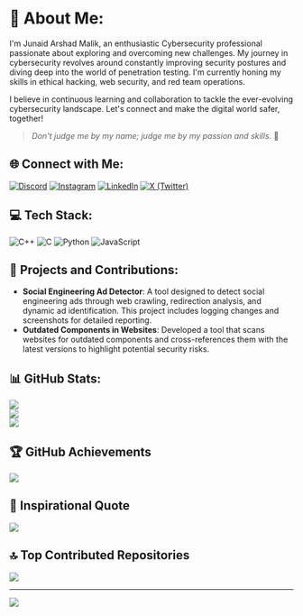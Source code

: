# 💫 About Me:
I'm Junaid Arshad Malik, an enthusiastic Cybersecurity professional passionate about exploring and overcoming new challenges. My journey in cybersecurity revolves around constantly improving security postures and diving deep into the world of penetration testing. I'm currently honing my skills in ethical hacking, web security, and red team operations. 

I believe in continuous learning and collaboration to tackle the ever-evolving cybersecurity landscape. Let's connect and make the digital world safer, together! 

> *Don't judge me by my name; judge me by my passion and skills.* 🚀

## 🌐 Connect with Me:
[![Discord](https://img.shields.io/badge/Discord-%237289DA.svg?style=for-the-badge&logo=discord&logoColor=white)](https://discord.gg/_tkflash) 
[![Instagram](https://img.shields.io/badge/Instagram-%23E4405F.svg?style=for-the-badge&logo=Instagram&logoColor=white)](https://instagram.com/_junaidarshad) 
[![LinkedIn](https://img.shields.io/badge/LinkedIn-%230077B5.svg?style=for-the-badge&logo=linkedin&logoColor=white)](https://www.linkedin.com/in/junaid-arshad-malik-644b11291/) 
[![X (Twitter)](https://img.shields.io/badge/X-%231DA1F2.svg?style=for-the-badge&logo=x&logoColor=white)](https://x.com/_junaidarshad) 

## 💻 Tech Stack:
![C++](https://img.shields.io/badge/C++-%2300599C.svg?style=for-the-badge&logo=c%2B%2B&logoColor=white) 
![C](https://img.shields.io/badge/C-%2300599C.svg?style=for-the-badge&logo=c&logoColor=white) 
![Python](https://img.shields.io/badge/Python-3670A0?style=for-the-badge&logo=python&logoColor=ffdd54) 
![JavaScript](https://img.shields.io/badge/JavaScript-%23323330.svg?style=for-the-badge&logo=javascript&logoColor=%23F7DF1E) 

## 🚀 Projects and Contributions:
- **Social Engineering Ad Detector**: A tool designed to detect social engineering ads through web crawling, redirection analysis, and dynamic ad identification. This project includes logging changes and screenshots for detailed reporting.
- **Outdated Components in Websites**: Developed a tool that scans websites for outdated components and cross-references them with the latest versions to highlight potential security risks.

## 📊 GitHub Stats:
![](https://github-readme-stats.vercel.app/api?username=tKFlash&theme=radical&hide_border=false&include_all_commits=true&count_private=true)<br/>
![](https://github-readme-streak-stats.herokuapp.com/?user=tKFlash&theme=radical&hide_border=false)<br/>
![](https://github-readme-stats.vercel.app/api/top-langs/?username=tKFlash&theme=radical&hide_border=false&include_all_commits=true&count_private=true&layout=compact)

## 🏆 GitHub Achievements
![](https://github-profile-trophy.vercel.app/?username=tKFlash&theme=radical&no-frame=false&no-bg=false&margin-w=4)

## 📝 Inspirational Quote
![](https://quotes-github-readme.vercel.app/api?type=horizontal&theme=radical)

## 🔝 Top Contributed Repositories
![](https://github-contributor-stats.vercel.app/api?username=tKFlash&limit=5&theme=radical&combine_all_yearly_contributions=true)

---

[![](https://visitcount.itsvg.in/api?id=tKFlash&icon=0&color=6)](https://visitcount.itsvg.in)
